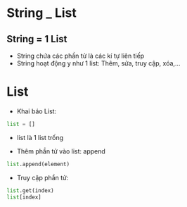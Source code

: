 # String _ List

## String = 1 List

- String chứa các phần tử là các kí tự liên tiếp
- String hoạt động y như 1 list: Thêm, sửa, truy cập, xóa,...

# List

- Khai báo List: 
```python
list = []
```
- list là 1 list trống

- Thêm phần tử vào list: append
```python
list.append(element)
```
- Truy cập phần tử:
```python
list.get(index)
list[index]
```
